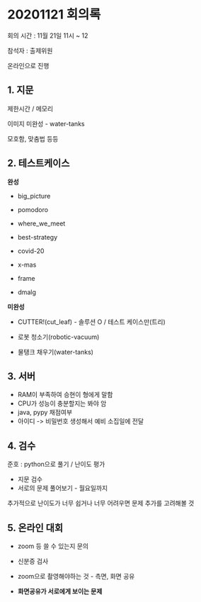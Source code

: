 # 20201121 회의록

회의 시간 : 11월 21일 11시 ~ 12

참석자 : 출제위원

온라인으로 진행



## 1. 지문

제한시간 / 메모리

이미지 미완성 - water-tanks

모호함, 맞춤법 등등



## 2. 테스트케이스

**완성**

- big_picture

- pomodoro

- where_we_meet

- best-strategy

- covid-20
- x-mas

- frame

- dmalg

**미완성**

- CUTTER!(cut_leaf) - 솔루션 O / 테스트 케이스만(트리)

- 로봇 청소기(robotic-vacuum)

- 물탱크 채우기(water-tanks)



## 3. 서버

- RAM이 부족하여 승현이 형에게 말함
- CPU가 성능이 충분할지는 봐야 암
- java, pypy 채점여부
- 아이디 -> 비밀번호 생성해서 예비 소집일에 전달



## 4. 검수

준호 : python으로 풀기 / 난이도 평가

- 지문 검수
- 서로의 문제 풀어보기 - 월요일까지

추가적으로 난이도가 너무 쉽거나 너무 어려우면 문제 추가를 고려해볼 것



## 5. 온라인 대회

- zoom 등 쓸 수 있는지 문의
- 신분증 검사
- zoom으로 촬영해야하는 것 - 측면, 화면 공유

- **화면공유가 서로에게 보이는 문제**



